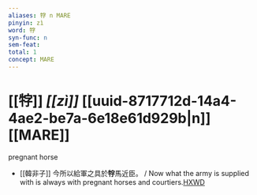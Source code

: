 ```yaml
---
aliases: 牸 n MARE
pinyin: zì
word: 牸
syn-func: n
sem-feat: 
total: 1
concept: MARE 
---
```

# [[牸]] *[[zì]]*  [[uuid-8717712d-14a4-4ae2-be7a-6e18e61d929b|n]] [[MARE]]
pregnant horse
 - [[韓非子]] 今所以給軍之具於**牸**馬近臣。 / Now what the army is supplied with is always with pregnant horses and courtiers.[HXWD](https://hxwd.org/textview.html?location=KR3c0005_tls_020-90a.2)